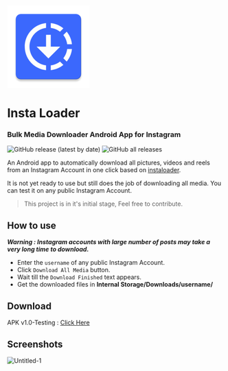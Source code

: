 ![Icon](https://github.com/AzeemIdrisi/InstaLoader-App/blob/main/app/src/main/res/mipmap-xxxhdpi/ic_launcher.png)

# Insta Loader
### Bulk Media Downloader Android App for Instagram

![GitHub release (latest by date)](https://img.shields.io/github/v/release/azeemidrisi/instaloaderapp)
![GitHub all releases](https://img.shields.io/github/downloads/azeemidrisi/instaloaderapp/total)

An Android app to automatically download all pictures, videos and reels from an Instagram Account in one click based on [instaloader](https://github.com/instaloader/instaloader).


It is not yet ready to use but still does the job of downloading all media.
You can test it on any public Instagram Account.


> This project is in it's initial stage, Feel free to contribute.


## How to use

***Warning : Instagram accounts with large number of posts may take a very long time to download.***
* Enter the `username` of any public Instagram Account.
* Click `Download All Media` button.
* Wait till the `Download Finished` text appears.
* Get the downloaded files in **Internal Storage/Downloads/username/**

## Download
APK v1.0-Testing : [Click Here](https://github.com/AzeemIdrisi/InstaLoaderApp/releases/download/v1.0/InstaLoader-v1.0-release.apk)
## Screenshots
![Untitled-1](https://user-images.githubusercontent.com/112647789/235360807-e6088034-7e9e-4a74-824d-f8b7a4f66fce.png)
